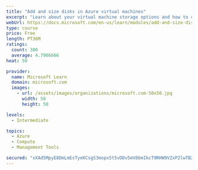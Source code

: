 ```yaml
---
title: "Add and size disks in Azure virtual machines"
excerpt: "Learn about your virtual machine storage options and how to choose between standard and premium, managed and unmanaged disks for your Azure virtual machine."
webUrl: https://docs.microsoft.com/en-us/learn/modules/add-and-size-disks-in-azure-virtual-machines/
type: course
price: Free
length: PT36M
ratings:
  count: 300
  average: 4.7966666
heat: 50

provider:
  name: Microsoft Learn
  domain: microsoft.com
  images:
    - url: /assets/images/organizations/microsoft.com-50x50.jpg
      width: 50
      height: 50

levels:
  - Intermediate

topics:
  - Azure
  - Compute
  - Management Tools

secured: "xXAd5MpyE8DmLmEsTyeKCsgS3mopx5t5vDDv5mV8bmIkcT9RHW9VZxP2lwTB2JONWw6jUt6LPu/StB9/eOtBRRWYE6dVT4sS0FrHdEFcZuxSZTDxFvJ9GxXtprD4dkULcR+C0deipC8o7xnUT7YLVKwrDNgTRhVPE1ASrN9UYWRqJLd3wl+SratqOXgXUw9VrUEqq5ZEw0C3YhdcmtxlzKfzVpdsQZu9PjABEe2m4/RgEDToG/3VZABhE+xSyXknLdJrklprSFpMOCwNBbrWWbTF0wea+7HGZEbQicdT+cLEcaZmxfRhQkn32P6Qr1Z1gKaR7klJtAgX7PeQZja4t8n0lcIJGbRi2GTw+idgSqo4i7G5jJkEkWJy+iOebkGzNPHs0zxz1M1iNozu1C1ijGPxFe7lXnYlRKLUeoyxSGg=;bLnc3XBQly+/PsvySVl0Vw=="
---
```


